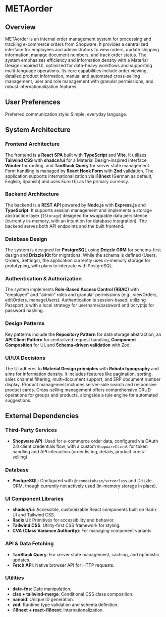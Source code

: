# METAorder

## Overview

METAorder is an internal order management system for processing and tracking e-commerce orders from Shopware. It provides a centralized interface for employees and administrators to view orders, update shipping information, manage document numbers, and track order status. The system emphasizes efficiency and information density with a Material Design-inspired UI, optimized for data-heavy workflows and supporting multi-language operations. Its core capabilities include order viewing, detailed product information, manual and automated cross-selling management, user and role management with granular permissions, and robust internationalization features.

## User Preferences

Preferred communication style: Simple, everyday language.

## System Architecture

### Frontend Architecture

The frontend is a **React SPA** built with **TypeScript** and **Vite**. It utilizes **Tailwind CSS** with **shadcn/ui** for a Material Design-inspired interface, **Wouter** for routing, and **TanStack Query** for server state management. Form handling is managed by **React Hook Form** with **Zod** validation. The application supports internationalization via **i18next** (German as default, English, Spanish) and uses Euro (€) as the primary currency.

### Backend Architecture

The backend is a **REST API** powered by **Node.js** with **Express.js** and **TypeScript**. It supports session management and implements a storage abstraction layer (`IStorage`) designed for swappable data persistence (currently in-memory, with an intention for database integration). The backend serves both API endpoints and the built frontend.

### Database Design

The system is designed for **PostgreSQL** using **Drizzle ORM** for schema-first design and **Drizzle Kit** for migrations. While the schema is defined (Users, Orders, Settings), the application currently uses in-memory storage for prototyping, with plans to integrate with PostgreSQL.

### Authentication & Authorization

The system implements **Role-Based Access Control (RBAC)** with "employee" and "admin" roles and granular permissions (e.g., viewOrders, editOrders, manageUsers). Authentication is session-based, utilizing Passport.js with a local strategy for username/password and bcryptjs for password hashing.

### Design Patterns

Key patterns include the **Repository Pattern** for data storage abstraction, an **API Client Pattern** for centralized request handling, **Component Composition** for UI, and **Schema-driven validation** with Zod.

### UI/UX Decisions

The UI adheres to **Material Design principles** with **Roboto typography** and aims for information density. It includes features like pagination, sorting, sales channel filtering, multi-document support, and ERP document number display. Product management includes server-side search and responsive product cards. Cross-selling management offers comprehensive CRUD operations for groups and products, alongside a rule engine for automated suggestions.

## External Dependencies

### Third-Party Services

-   **Shopware API**: Used for e-commerce order data, configured via OAuth 2.0 client credentials flow, with a custom `ShopwareClient` for token handling and API interaction (order listing, details, product cross-selling).

### Database

-   **PostgreSQL**: Configured with `@neondatabase/serverless` and Drizzle ORM, though currently not actively used (in-memory storage in place).

### UI Component Libraries

-   **shadcn/ui**: Accessible, customizable React components built on Radix UI and Tailwind CSS.
-   **Radix UI**: Primitives for accessibility and behavior.
-   **Tailwind CSS**: Utility-first CSS framework for styling.
-   **CVA (Class Variance Authority)**: For managing component variants.

### API & Data Fetching

-   **TanStack Query**: For server state management, caching, and optimistic updates.
-   **Fetch API**: Native browser API for HTTP requests.

### Utilities

-   **date-fns**: Date manipulation.
-   **clsx + tailwind-merge**: Conditional CSS class composition.
-   **nanoid**: Unique ID generation.
-   **zod**: Runtime type validation and schema definition.
-   **i18next + react-i18next**: Internationalization.
